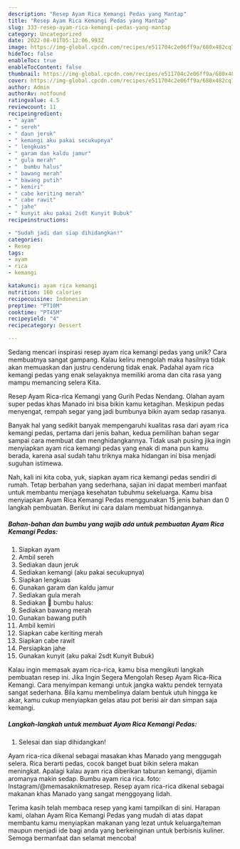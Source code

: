 ```yaml
---
description: "Resep Ayam Rica Kemangi Pedas yang Mantap"
title: "Resep Ayam Rica Kemangi Pedas yang Mantap"
slug: 333-resep-ayam-rica-kemangi-pedas-yang-mantap
category: Uncategorized
date: 2022-08-01T05:12:06.993Z
image: https://img-global.cpcdn.com/recipes/e511704c2e06ff9a/680x482cq70/ayam-rica-kemangi-pedas-foto-resep-utama.jpg
hideToc: false
enableToc: true
enableTocContent: false
thumbnail: https://img-global.cpcdn.com/recipes/e511704c2e06ff9a/680x482cq70/ayam-rica-kemangi-pedas-foto-resep-utama.jpg
cover: https://img-global.cpcdn.com/recipes/e511704c2e06ff9a/680x482cq70/ayam-rica-kemangi-pedas-foto-resep-utama.jpg
author: Admin
authorAv: notfound
ratingvalue: 4.5
reviewcount: 11
recipeingredient:
- " ayam"
- " sereh"
- " daun jeruk"
- " kemangi aku pakai secukupnya"
- " lengkuas"
- " garam dan kaldu jamur"
- " gula merah"
- "  bumbu halus"
- " bawang merah"
- " bawang putih"
- " kemiri"
- " cabe keriting merah"
- " cabe rawit"
- " jahe"
- " kunyit aku pakai 2sdt Kunyit Bubuk"
recipeinstructions:

- "Sudah jadi dan siap dihidangkan!"
categories:
- Resep
tags:
- ayam
- rica
- kemangi

katakunci: ayam rica kemangi 
nutrition: 160 calories
recipecuisine: Indonesian
preptime: "PT10M"
cooktime: "PT45M"
recipeyield: "4"
recipecategory: Dessert

---
```





Sedang mencari inspirasi resep ayam rica kemangi pedas yang unik? Cara membuatnya sangat gampang. Kalau keliru mengolah maka hasilnya tidak akan memuaskan dan justru cenderung tidak enak. Padahal ayam rica kemangi pedas yang enak selayaknya memiliki aroma dan cita rasa yang mampu memancing selera Kita.





Resep Ayam Rica-rica Kemangi yang Gurih Pedas Nendang. Olahan ayam super pedas khas Manado ini bisa bikin kamu ketagihan. Meskipun pedas menyengat, rempah segar yang jadi bumbunya bikin ayam sedap rasanya.

Banyak hal yang sedikit banyak mempengaruhi kualitas rasa dari ayam rica kemangi pedas, pertama dari jenis bahan, kedua pemilihan bahan segar sampai cara membuat dan menghidangkannya. Tidak usah pusing jika ingin menyiapkan ayam rica kemangi pedas yang enak di mana pun kamu berada, karena asal sudah tahu triknya maka hidangan ini bisa menjadi suguhan istimewa.






Nah, kali ini kita coba, yuk, siapkan ayam rica kemangi pedas sendiri di rumah. Tetap berbahan yang sederhana, sajian ini dapat memberi manfaat untuk membantu menjaga kesehatan tubuhmu sekeluarga. Kamu bisa menyiapkan Ayam Rica Kemangi Pedas menggunakan 15 jenis bahan dan 0 langkah pembuatan. Berikut ini cara dalam membuat hidangannya.

<!--inarticleads1-->

##### Bahan-bahan dan bumbu yang wajib ada untuk pembuatan Ayam Rica Kemangi Pedas:

1. Siapkan  ayam
1. Ambil  sereh
1. Sediakan  daun jeruk
1. Sediakan  kemangi (aku pakai secukupnya)
1. Siapkan  lengkuas
1. Gunakan  garam dan kaldu jamur
1. Sediakan  gula merah
1. Sediakan  🧄 bumbu halus:
1. Sediakan  bawang merah
1. Gunakan  bawang putih
1. Ambil  kemiri
1. Siapkan  cabe keriting merah
1. Siapkan  cabe rawit
1. Persiapkan  jahe
1. Gunakan  kunyit (aku pakai 2sdt Kunyit Bubuk)


Kalau ingin memasak ayam rica-rica, kamu bisa mengikuti langkah pembuatan resep ini. Jika Ingin Segera Mengolah Resep Ayam Rica-Rica Kemangi. Cara menyimpan kemangi untuk jangka waktu pendek ternyata sangat sederhana. Bila kamu membelinya dalam bentuk utuh hingga ke akar, kamu cukup menyiapkan gelas atau pot berisi air dan simpan saja kemangi. 

<!--inarticleads2-->

##### Langkah-langkah untuk membuat Ayam Rica Kemangi Pedas:


1. Selesai dan siap dihidangkan!

Ayam rica-rica dikenal sebagai masakan khas Manado yang menggugah selera. Rica berarti pedas, cocok banget buat bikin selera makan meningkat. Apalagi kalau ayam rica diberikan taburan kemangi, dijamin aromanya makin sedap. Bumbu ayam rica rica. foto: Instagram/@memasaknikmatresep. Resep ayam rica-rica dikenal sebagai makanan khas Manado yang sangat menggoyang lidah. 

Terima kasih telah membaca resep yang kami tampilkan di sini. Harapan kami, olahan Ayam Rica Kemangi Pedas yang mudah di atas dapat membantu kamu menyiapkan makanan yang lezat untuk keluarga/teman maupun menjadi ide bagi anda yang berkeinginan untuk berbisnis kuliner. Semoga bermanfaat dan selamat mencoba!

